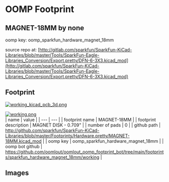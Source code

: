 # OOMP Footprint  
## MAGNET-18MM  by none  
  
oomp key: oomp_sparkfun_hardware_magnet_18mm  
  
source repo at: [http://gitlab.com/sparkfun/SparkFun-KiCad-Libraries/blob/master/Tools/SparkFun-Eagle-Libraries_Conversion/Export.pretty/DFN-6-3X3.kicad_mod](http://gitlab.com/sparkfun/SparkFun-KiCad-Libraries/blob/master/Tools/SparkFun-Eagle-Libraries_Conversion/Export.pretty/DFN-6-3X3.kicad_mod)  
## Footprint  
  
[![working_kicad_pcb_3d.png](working_kicad_pcb_3d_600.png)](working_kicad_pcb_3d.png)  
  
[![working.png](working_600.png)](working.png)  
| name | value | 
| --- | --- | 
| footprint name | MAGNET-18MM | 
| footprint description | MAGNET DISK - 0.709" | 
| number of pads | 0 | 
| github path | http://github.com/sparkfun/SparkFun-KiCad-Libraries/blob/master/Footprints/Hardware.pretty/MAGNET-18MM.kicad_mod | 
| oomp key | oomp_sparkfun_hardware_magnet_18mm | 
| oomp bot github | https://github.com/oomlout/oomlout_oomp_footprint_bot/tree/main/footprints/sparkfun_hardware_magnet_18mm/working | 
## Images  
